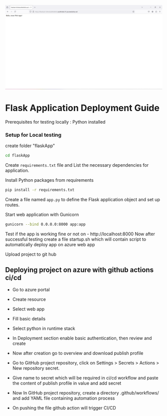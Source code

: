 
![alt text](op.png?raw=true)
# Flask Application Deployment Guide

Prerequisites for testing locally : Python installed

### Setup for Local testing 

create folder "flaskApp"

```sh
cd flaskApp
```
Create `requirements.txt` file and List the necessary dependencies for application.

Install Python packages from requirements

```sh
pip install -r requirements.txt
```
Create a file named `app.py` to define the Flask application object and set up routes.

Start web application with Gunicorn
```sh
gunicorn --bind 0.0.0.0:8000 app:app
```
Test if the app is working fine or not on - http://localhost:8000
Now after successful testing 
create a file startup.sh which will contain script to automatically deploy app on azure web app

Upload project to git hub

## Deploying project on azure with github actions ci/cd

- Go to azure portal

- Create resource

- Select web app

- Fill basic details

- Select python in runtime stack

- In Deployment section enable basic authentication, then review and create

- Now after creation go to overview and download publish profile

- Go to GitHub project repository, click on Settings > Secrets > Actions > New repository secret.

- Give name to secret which will be required in ci/cd workflow and paste the content of publish profile in value and add secret

- Now In GitHub project repository, create a directory .github/workflows/ and add YAML file containing automation process

- On pushing the file github action will trigger CI/CD

